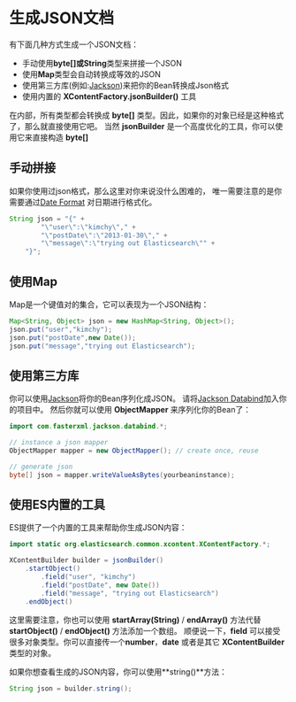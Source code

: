 # 生成JSON文档

有下面几种方式生成一个JSON文档：

- 手动使用**byte[]**或**String**类型来拼接一个JSON
- 使用**Map**类型会自动转换成等效的JSON
- 使用第三方库(例如:[Jackson](http://wiki.fasterxml.com/JacksonHome))来把你的Bean转换成Json格式
- 使用内置的 **XContentFactory.jsonBuilder()**  工具

在内部，所有类型都会转换成 **byte[]** 类型。因此，如果你的对象已经是这种格式了，那么就直接使用它吧。
当然 **jsonBuilder** 是一个高度优化的工具，你可以使用它来直接构造 **byte[]**

## 手动拼接

如果你使用过json格式，那么这里对你来说没什么困难的，
唯一需要注意的是你需要通过[Date Format](https://www.elastic.co/guide/en/elasticsearch/reference/5.6/mapping-date-format.html)
对日期进行格式化。


```java
String json = "{" +
        "\"user\":\"kimchy\"," +
        "\"postDate\":\"2013-01-30\"," +
        "\"message\":\"trying out Elasticsearch\"" +
    "}";
```

## 使用Map

Map是一个键值对的集合，它可以表现为一个JSON结构：

```java
Map<String, Object> json = new HashMap<String, Object>();
json.put("user","kimchy");
json.put("postDate",new Date());
json.put("message","trying out Elasticsearch");
```

## 使用第三方库

你可以使用[Jackson](http://wiki.fasterxml.com/JacksonHome)将你的Bean序列化成JSON。
请将[Jackson Databind](http://mvnrepository.com/artifact/com.fasterxml.jackson.core/jackson-databind)加入你的项目中。
然后你就可以使用 **ObjectMapper** 来序列化你的Bean了：

```java
import com.fasterxml.jackson.databind.*;

// instance a json mapper
ObjectMapper mapper = new ObjectMapper(); // create once, reuse

// generate json
byte[] json = mapper.writeValueAsBytes(yourbeaninstance);
```

## 使用ES内置的工具

ES提供了一个内置的工具来帮助你生成JSON内容：

```java
import static org.elasticsearch.common.xcontent.XContentFactory.*;

XContentBuilder builder = jsonBuilder()
    .startObject()
        .field("user", "kimchy")
        .field("postDate", new Date())
        .field("message", "trying out Elasticsearch")
    .endObject()
```

这里需要注意，你也可以使用 **startArray(String)** / **endArray()** 方法代替 **startObject()** / **endObject()** 方法添加一个数组。
顺便说一下，**field** 可以接受很多对象类型。你可以直接传一个**number**，**date** 或者是其它 **XContentBuilder** 类型的对象。

如果你想查看生成的JSON内容，你可以使用**string()**方法：

```java
String json = builder.string();
```
